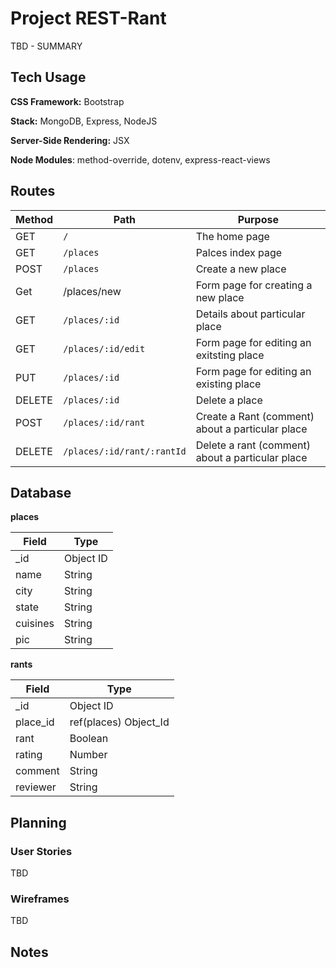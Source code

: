 # Project REST-Rant

TBD - SUMMARY

## Tech Usage

**CSS Framework:** Bootstrap

**Stack:** MongoDB, Express, NodeJS

**Server-Side Rendering:** JSX

**Node Modules**: method-override, dotenv, express-react-views

## Routes

| Method | Path | Purpose |
| ------ | ------------------------------------- | ----------------------------- |
| GET | `/` | The home page |
| GET | `/places` | Palces index page |
| POST|`/places` | Create a new place |
| Get |/places/new | Form page for creating a new place
| GET | `/places/:id` | Details about particular place |
| GET | `/places/:id/edit` | Form page for editing an exitsting place |
| PUT | `/places/:id` | Form page for editing an existing place |
| DELETE | `/places/:id` | Delete a place |
| POST | `/places/:id/rant` | Create a Rant (comment) about a particular place |
| DELETE | `/places/:id/rant/:rantId` | Delete a rant (comment) about a particular place |

## Database

**places** 

| Field | Type |
| ---------- | ------------ |
| _id | Object ID |
| name | String |
| city | String |
| state | String |
| cuisines | String |
| pic | String |

**rants**

| Field | Type |
| ---------- | ------------ |
| _id | Object ID |
| place_id | ref(places) Object_Id |
| rant | Boolean |
| rating | Number |
| comment | String |
| reviewer | String |

## Planning

### User Stories

TBD

### Wireframes

TBD

## Notes
